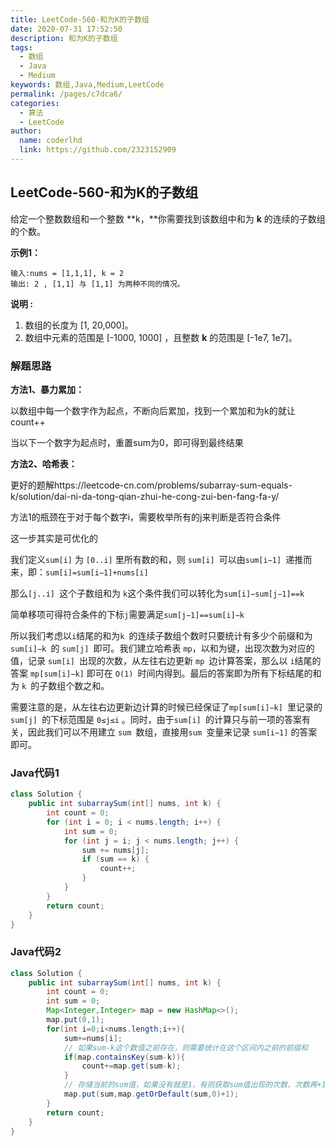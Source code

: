 ```yaml
---
title: LeetCode-560-和为K的子数组
date: 2020-07-31 17:52:50
description: 和为K的子数组
tags: 
  - 数组
  - Java
  - Medium
keywords: 数组,Java,Medium,LeetCode
permalink: /pages/c7dca6/
categories: 
  - 算法
  - LeetCode
author: 
  name: coderlhd
  link: https://github.com/2323152909
---
```


## LeetCode-560-和为K的子数组

给定一个整数数组和一个整数 **k，**你需要找到该数组中和为 **k** 的连续的子数组的个数。

<!--more-->

**示例1：**

```
输入:nums = [1,1,1], k = 2
输出: 2 , [1,1] 与 [1,1] 为两种不同的情况。
```

**说明 :**

1. 数组的长度为 [1, 20,000]。
2. 数组中元素的范围是 [-1000, 1000] ，且整数 **k** 的范围是 [-1e7, 1e7]。

### 解题思路

**方法1、暴力累加：**

以数组中每一个数字作为起点，不断向后累加，找到一个累加和为k的就让count++

当以下一个数字为起点时，重置sum为0，即可得到最终结果

**方法2、哈希表：**

更好的题解https://leetcode-cn.com/problems/subarray-sum-equals-k/solution/dai-ni-da-tong-qian-zhui-he-cong-zui-ben-fang-fa-y/

方法1的瓶颈在于对于每个数字i，需要枚举所有的j来判断是否符合条件

这一步其实是可优化的

我们定义`sum[i]` 为 `[0..i]` 里所有数的和，则 `sum[i] `可以由`sum[i−1] `递推而来，即：`sum[i]=sum[i−1]+nums[i]`

那么`[j..i] `这个子数组和为 `k`这个条件我们可以转化为`sum[i]−sum[j−1]==k`

简单移项可得符合条件的下标`j`需要满足`sum[j−1]==sum[i]−k`

所以我们考虑以`i`结尾的和为`k `的连续子数组个数时只要统计有多少个前缀和为 `sum[i]−k `的 `sum[j] `即可。我们建立哈希表 `mp`，以和为键，出现次数为对应的值，记录 `sum[i] `出现的次数，从左往右边更新 `mp `边计算答案，那么以 `i`结尾的答案 `mp[sum[i]−k]` 即可在 `O(1) `时间内得到。最后的答案即为所有下标结尾的和为 `k `的子数组个数之和。

需要注意的是，从左往右边更新边计算的时候已经保证了`mp[sum[i]−k] `里记录的 `sum[j] `的下标范围是 `0≤j≤i` 。同时，由于`sum[i] `的计算只与前一项的答案有关，因此我们可以不用建立 `sum `数组，直接用`sum `变量来记录 `sum[i−1]` 的答案即可。

### Java代码1

```java
class Solution {
    public int subarraySum(int[] nums, int k) {
        int count = 0;
        for (int i = 0; i < nums.length; i++) {
            int sum = 0;
            for (int j = i; j < nums.length; j++) {
                sum += nums[j];
                if (sum == k) {
                    count++;
                }
            }
        }
        return count;
    }
}
```

### Java代码2

```java
class Solution {
    public int subarraySum(int[] nums, int k) {
        int count = 0;
        int sum = 0;
        Map<Integer,Integer> map = new HashMap<>();
        map.put(0,1);
        for(int i=0;i<nums.length;i++){
            sum+=nums[i];
            // 如果sum-k这个数值之前存在，则需要统计在这个区间内之前的前缀和
            if(map.containsKey(sum-k)){
                count+=map.get(sum-k);
            }
            // 存储当前的sum值，如果没有就是1，有则获取sum值出现的次数，次数再+1
            map.put(sum,map.getOrDefault(sum,0)+1);
        }
        return count;
    }
}
```



